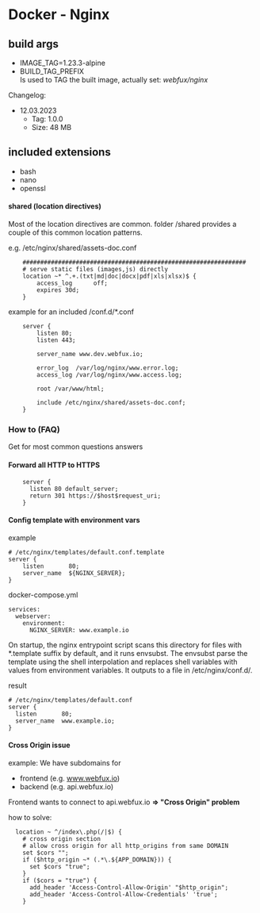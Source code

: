 # Docker - Nginx

## build args
- IMAGE_TAG=1.23.3-alpine
- BUILD_TAG_PREFIX<br>
Is used to TAG the built image, actually set: _webfux/nginx_

Changelog:
- 12.03.2023
  - Tag: 1.0.0
  - Size: 48 MB

## included extensions
- bash
- nano
- openssl

#### shared (location directives)
Most of the location directives are common. folder /shared provides a couple of this common location patterns.

e.g. /etc/nginx/shared/assets-doc.conf
```
    ###############################################################
    # serve static files (images,js) directly
    location ~* ^.+.(txt|md|doc|docx|pdf|xls|xlsx)$ {
        access_log      off;
        expires 30d;
    }
```

example for an included /conf.d/*.conf
```
    server {
        listen 80;
        listen 443;

        server_name www.dev.webfux.io;

        error_log  /var/log/nginx/www.error.log;
        access_log /var/log/nginx/www.access.log;

        root /var/www/html;

        include /etc/nginx/shared/assets-doc.conf;
    }
```
### How to (FAQ)
Get for most common questions answers 
#### Forward all HTTP to HTTPS
```
    server {
      listen 80 default_server;
      return 301 https://$host$request_uri;
    }
```

#### Config template with environment vars
example
```
# /etc/nginx/templates/default.conf.template
server {
    listen       80;
    server_name  ${NGINX_SERVER};
}
```
docker-compose.yml
```
services:
  webserver:
    environment:
      NGINX_SERVER: www.example.io
```
On startup, the nginx entrypoint script scans this directory for files with *.template suffix by default, and it runs envsubst. The envsubst parse the template using the shell interpolation and replaces shell variables with values from environment variables. It outputs to a file in /etc/nginx/conf.d/.

result
```
# /etc/nginx/templates/default.conf
server {
  listen       80;
  server_name  www.example.io;
}
```
#### Cross Origin issue
example:
We have subdomains for 
- frontend (e.g. www.webfux.io)
- backend (e.g. api.webfux.io)

Frontend wants to connect to api.webfux.io **=> "Cross Origin" problem**<br>

how to solve:
```
  location ~ ^/index\.php(/|$) {
    # cross origin section
    # allow cross origin for all http_origins from same DOMAIN
    set $cors "";
    if ($http_origin ~* (.*\.${APP_DOMAIN})) {
      set $cors "true";
    }
    if ($cors = "true") {
      add_header 'Access-Control-Allow-Origin' "$http_origin";
      add_header 'Access-Control-Allow-Credentials' 'true';
    }
```
